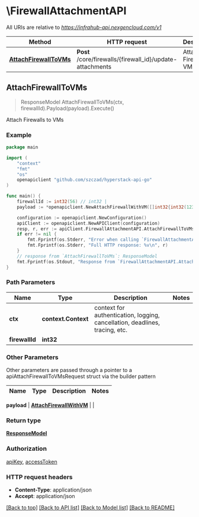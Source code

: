 # \FirewallAttachmentAPI

All URIs are relative to *https://infrahub-api.nexgencloud.com/v1*

Method | HTTP request | Description
------------- | ------------- | -------------
[**AttachFirewallToVMs**](FirewallAttachmentAPI.md#AttachFirewallToVMs) | **Post** /core/firewalls/{firewall_id}/update-attachments | Attach Firewalls to VMs



## AttachFirewallToVMs

> ResponseModel AttachFirewallToVMs(ctx, firewallId).Payload(payload).Execute()

Attach Firewalls to VMs

### Example

```go
package main

import (
	"context"
	"fmt"
	"os"
	openapiclient "github.com/szczad/hyperstack-api-go"
)

func main() {
	firewallId := int32(56) // int32 | 
	payload := *openapiclient.NewAttachFirewallWithVM([]int32{int32(123)}) // AttachFirewallWithVM | 

	configuration := openapiclient.NewConfiguration()
	apiClient := openapiclient.NewAPIClient(configuration)
	resp, r, err := apiClient.FirewallAttachmentAPI.AttachFirewallToVMs(context.Background(), firewallId).Payload(payload).Execute()
	if err != nil {
		fmt.Fprintf(os.Stderr, "Error when calling `FirewallAttachmentAPI.AttachFirewallToVMs``: %v\n", err)
		fmt.Fprintf(os.Stderr, "Full HTTP response: %v\n", r)
	}
	// response from `AttachFirewallToVMs`: ResponseModel
	fmt.Fprintf(os.Stdout, "Response from `FirewallAttachmentAPI.AttachFirewallToVMs`: %v\n", resp)
}
```

### Path Parameters


Name | Type | Description  | Notes
------------- | ------------- | ------------- | -------------
**ctx** | **context.Context** | context for authentication, logging, cancellation, deadlines, tracing, etc.
**firewallId** | **int32** |  | 

### Other Parameters

Other parameters are passed through a pointer to a apiAttachFirewallToVMsRequest struct via the builder pattern


Name | Type | Description  | Notes
------------- | ------------- | ------------- | -------------

 **payload** | [**AttachFirewallWithVM**](AttachFirewallWithVM.md) |  | 

### Return type

[**ResponseModel**](ResponseModel.md)

### Authorization

[apiKey](../README.md#apiKey), [accessToken](../README.md#accessToken)

### HTTP request headers

- **Content-Type**: application/json
- **Accept**: application/json

[[Back to top]](#) [[Back to API list]](../README.md#documentation-for-api-endpoints)
[[Back to Model list]](../README.md#documentation-for-models)
[[Back to README]](../README.md)

